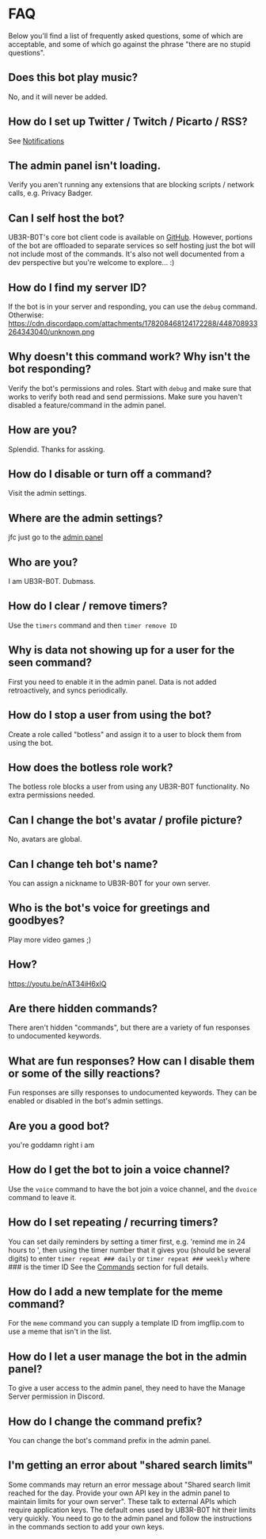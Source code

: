 # FAQ

Below you'll find a list of frequently asked questions, some of which are acceptable, and some of which go against the phrase "there are no stupid questions".

## Does this bot play music?
No, and it will never be added.

## How do I set up Twitter / Twitch / Picarto / RSS?
See [Notifications](notifications.md)

## The admin panel isn't loading.
Verify you aren't running any extensions that are blocking scripts / network calls, e.g. Privacy Badger.

## Can I self host the bot?
UB3R-B0T's core bot client code is available on [GitHub](https://github.com/moiph/ub3r-b0t). However, portions of the bot are offloaded to separate services so self hosting just the bot will not include most of the commands. It's also not well documented from a dev perspective but you're welcome to explore... :)

## How do I find my server ID?
If the bot is in your server and responding, you can use the `debug` command.
Otherwise: https://cdn.discordapp.com/attachments/178208468124172288/448708933264343040/unknown.png

## Why doesn't this command work? Why isn't the bot responding?
Verify the bot's permissions and roles.  Start with `debug` and make sure that works to verify both read and send permissions.  Make sure you haven't disabled a feature/command in the admin panel.

## How are you?
Splendid. Thanks for assking.

## How do I disable or turn off a command?
Visit the admin settings.

## Where are the admin settings?
jfc just go to the [admin panel](https://ub3r-b0t.com/admin)

## Who are you?
I am UB3R-B0T. Dubmass.

## How do I clear / remove timers?
Use the `timers` command and then `timer remove ID`

## Why is data not showing up for a user for the seen command?
First you need to enable it in the admin panel.  Data is not added retroactively, and syncs periodically.

## How do I stop a user from using the bot?
Create a role called "botless" and assign it to a user to block them from using the bot.

## How does the botless role work?
The botless role blocks a user from using any UB3R-B0T functionality. No extra permissions needed.

## Can I change the bot's avatar / profile picture?
No, avatars are global.

## Can I change teh bot's name?
You can assign a nickname to UB3R-B0T for your own server.

## Who is the bot's voice for greetings and goodbyes?
Play more video games ;)

## How?
https://youtu.be/nAT34iH6xlQ

## Are there hidden commands?
There aren't hidden "commands", but there are a variety of fun responses to undocumented keywords.

## What are fun responses? How can I disable them or some of the silly reactions?
Fun responses are silly responses to undocumented keywords. They can be enabled or disabled in the bot's admin settings.

## Are you a good bot?
you're goddamn right i am

## How do I get the bot to join a voice channel?
Use the `voice` command to have the bot join a voice channel, and the `dvoice` command to leave it.

## How do I set repeating / recurring timers?
You can set daily reminders by setting a timer first, e.g. 'remind me in 24 hours to ', then using the timer number that it gives you (should be several digits) to enter `timer repeat ### daily` or `timer repeat ### weekly` where ### is the timer ID
See the [Commands](commands.md) section for full details.

## How do I add a new template for the meme command?
For the `meme` command you can supply a template ID from imgflip.com to use a meme that isn't in the list.

## How do I let a user manage the bot in the admin panel?
To give a user access to the admin panel, they need to have the Manage Server permission in Discord.

## How do I change the command prefix?
You can change the bot's command prefix in the admin panel.

## I'm getting an error about "shared search limits"
Some commands may return an error message about "Shared search limit reached for the day. Provide your own API key in the admin panel to maintain limits for your own server". These talk to external APIs which require application keys. The default ones used by UB3R-B0T hit their limits very quickly. You need to go to the admin panel and follow the instructions in the commands section to add your own keys.
